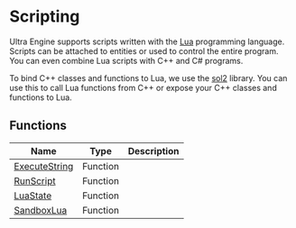 # Scripting

Ultra Engine supports scripts written with the [Lua](https://www.lua.org) programming language.
Scripts can be attached to entities or used to control the entire program.
You can even combine Lua scripts with C++ and C# programs.

To bind C++ classes and functions to Lua, we use the [sol2](https://github.com/ThePhD/sol2) library. You can use this to call Lua functions from C++ or expose your C++ classes and functions to Lua.

## Functions

| Name | Type | Description |
|-----|-----|-----|
| [ExecuteString](ExecuteString.md) | Function | |
| [RunScript](RunScript.md) | Function | |
| [LuaState](LuaState.md) | Function | |
| [SandboxLua](SandboxLua.md) | Function | |

